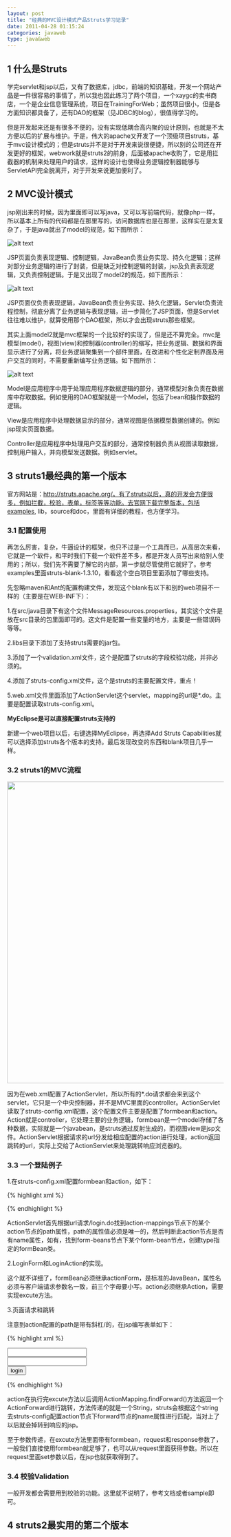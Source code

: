 ```yaml
---
layout: post
title: "经典的MVC设计模式产品Struts学习记录"
date: 2011-04-28 01:15:24
categories: javaweb
type: java&web
---
```


## 1 什么是Struts

学完servlet和jsp以后，又有了数据库，jdbc，前端的知识基础，开发一个网站产品是一件很容易的事情了，所以我也因此练习了两个项目，一个xaygc的卖书商店，一个是企业信息管理系统，项目在TrainingForWeb；虽然项目很小，但是各方面知识都具备了，还有DAO的框架（见JDBC的blog），很值得学习的。

但是开发起来还是有很多不便的，没有实现低耦合高内聚的设计原则，也就是不太方便以后的扩展与维护。于是，伟大的apache又开发了一个顶级项目struts，基于mvc设计模式的；但是struts并不是对于开发来说很便捷，所以别的公司还在开发更好的框架，webwork就是struts2的前身，后面被apache收购了，它是用拦截器的机制来处理用户的请求，这样的设计也使得业务逻辑控制器能够与ServletAPI完全脱离开，对于开发来说更加便利了。

## 2 MVC设计模式

jsp刚出来的时候，因为里面即可以写java，又可以写前端代码，就像php一样，所以基本上所有的代码都是在那里写的，访问数据库也是在那里，这样实在是太复杂了，于是java就出了model的规范，如下图所示：

![alt text](/image/model1.jpg "model1")

JSP页面负责表现逻辑、控制逻辑，JavaBean负责业务实现、持久化逻辑；这样对部分业务逻辑的进行了封装，但是缺乏对控制逻辑的封装，jsp及负责表现逻辑，又负责控制逻辑。于是又出现了model2的规范，如下图所示：

![alt text](/image/model2.jpg "model2")

JSP页面仅负责表现逻辑，JavaBean负责业务实现、持久化逻辑，Servlet负责流程控制，彻底分离了业务逻辑与表现逻辑，进一步简化了JSP页面，但是Servlet往往难以维护，就算使用那个DAO框架，所以才会出现struts那些框架。

其实上面model2就是mvc框架的一个比较好的实现了，但是还不算完全。mvc是模型(model)，视图(view)和控制器(controller)的缩写，把业务逻辑、数据和界面显示进行了分离，将业务逻辑聚集到一个部件里面，在改进和个性化定制界面及用户交互的同时，不需要重新编写业务逻辑。如下图所示：

![alt text](/image/mvc.png "mvc")

Model是应用程序中用于处理应用程序数据逻辑的部分，通常模型对象负责在数据库中存取数据。例如使用的DAO框架就是一个Model，包括了bean和操作数据的逻辑。

View是应用程序中处理数据显示的部分，通常视图是依据模型数据创建的。例如jsp现实页面数据。

Controller是应用程序中处理用户交互的部分，通常控制器负责从视图读取数据，控制用户输入，并向模型发送数据。例如servlet。

## 3 struts1最经典的第一个版本

官方网站是：http://struts.apache.org/。有了struts以后，真的开发会方便很多，例如拦截，校验，表单，标签等等功能。去官网下载完整版本，包括examples, lib，source和doc，里面有详细的教程，也方便学习。

### 3.1 配置使用

再怎么厉害，复杂，牛逼设计的框架，也只不过是一个工具而已，从高层次来看，它就是一个软件，和平时我们下载一个软件差不多，都是开发人员写出来给别人使用的；所以，我们先不需要了解它的内部，第一步就尽管使用它就好了。参考examples里面struts-blank-1.3.10，看看这个空白项目里面添加了哪些支持。

先忽略maven和Ant的配置构建文件，发现这个blank有以下和别的web项目不一样的（主要是在WEB-INF下）：

1.在src/java目录下有这个文件MessageResources.properties，其实这个文件是放在src目录的包里面即可的。这文件是配置一些变量的地方，主要是一些错误码等等。

2.libs目录下添加了支持struts需要的jar包。

3.添加了一个validation.xml文件，这个是配置了struts的字段校验功能，并非必须的。

4.添加了struts-config.xml文件，这个是struts的主要配置文件，重点！

5.web.xml文件里面添加了ActionServlet这个servlet，mapping的url是*.do。主要是配置读取struts-config.xml。

**MyEclipse是可以直接配置struts支持的**

新建一个web项目以后，右键选择MyEclipse，再选择Add Struts Capabilities就可以选择添加struts各个版本的支持。最后发现改变的东西和blank项目几乎一样。

### 3.2 struts1的MVC流程

<img src="/image/struts1_mvc.jpg" width="700px">

因为在web.xml配置了ActionServlet，所以所有的*.do请求都会来到这个servlet，它只是一个中央控制器，并不是MVC里面的controller。ActionServlet读取了struts-config.xml配置，这个配置文件主要是配置了formbean和action。Action就是controller，它处理主要的业务逻辑，formbean是一个model存储了各种数据，实际就是一个javabean，是struts通过反射生成的，而视图view是jsp文件。ActionServlet根据请求的url分发给相应配置的action进行处理，action返回跳转的url，实际上交给了ActionServlet来处理跳转响应浏览器的。

### 3.3 一个登陆例子

1.在struts-config.xml配置formbean和action，如下：

{% highlight xml %}

<form-beans>
	<form-bean name="loginForm"    
    type="com.zhangge.struts.LoginForm">
	</form-bean>
</form-beans>

<action-mappings>
	<action path="/login" name="loginForm"
		type="com.zhangge.struts.LoginAction">
		<forward name="ok" path="/ok.jsp"></forward>
        <forward name="error" path="/error.jsp" redirect="true"></forward>
	</action>
</action-mappings>

{% endhighlight %}

ActionServlet首先根据url请求/login.do找到action-mappings节点下的某个action节点的path属性，path的属性值必须是唯一的，然后判断此action节点是否有name属性，如有，找到form-beans节点下某个form-bean节点，创建type指定的formBean类。

2.LoginForm和LoginAction的实现。

这个就不详细了，formBean必须继承actionForm，是标准的JavaBean，属性名必须与客户端请求参数名一致，前三个字母要小写。action必须继承Action，需要实现excute方法。

3.页面请求和跳转

注意到action配置的path是带有斜杠/的，在jsp编写表单如下：

{% highlight xml %}

<form id="loginForm" action="${pageContext.request.contextPath}/login.do">
	<input type="text" name="name"/>
	<br>
	<input type="password" name="password"/>
	<br>
	<input type="submit" name="login" value="login"/>
</form>

{% endhighlight %}

action在执行完excute方法以后调用ActionMapping.findForward()方法返回一个ActionForward进行跳转，方法传递的就是一个String，struts会根据这个string去struts-config配置action节点下forward节点的name属性进行匹配，当对上了以后就会掉转到响应的jsp。

至于参数传递，在excute方法里面带有formbean，request和response参数了，一般我们直接使用formbean就足够了，也可以从request里面获得参数。所以在request里面set参数以后，在jsp也就获取得到了。

### 3.4 校验Validation

一般开发都会需要用到校验的功能。这里就不说明了，参考文档或者sample即可。

## 4 struts2最实用的第二个版本